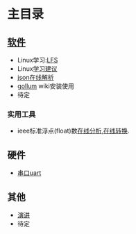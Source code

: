 # 主目录

## [软件](/soft/index)

* Linux学习:[LFS](/soft/lfs)
* Linux[学习建议](/soft/learn-linux)
* [json在线解析](http://jsoneditoronline.org/)
* [gollum](/soft/gollum-wiki) wiki安装使用
* 待定

### 实用工具
* ieee标准浮点(float)数[在线分析](http://babbage.cs.qc.cuny.edu/IEEE-754/),[在线转换](http://www.binaryconvert.com/).

## 硬件
* [串口uart](uart)

## 其他
* [演讲](yanjiang)
* 待定